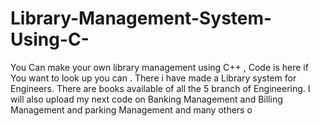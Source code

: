 # Library-Management-System-Using-C-
You Can make your own library management using C++ , Code is here if You want to look up you can . There i have made a Library system for Engineers. There are books available of all the 5 branch of Engineering. I will also upload my next code on Banking Management and Billing Management and parking Management and many others  o
